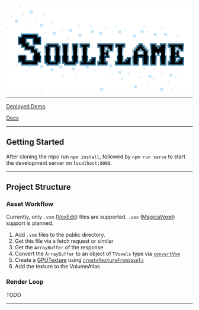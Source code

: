 ![Image](logo.png)

---

[Deployed Demo](https://dj24.github.io/soulflame-webgpu/)

[Docs](https://dj24.github.io/soulflame-webgpu/docs/)

---

## Getting Started

After cloning the repo run `npm install`, followed by `npm run serve` to start the development server on `localhost:8080`.

---

## Project Structure

### Asset Workflow
Currently, only `.vxm` ([VoxEdit](https://www.sandbox.game/en/create/vox-edit/)) files are supported. `.vox` ([MagicaVoxel](https://ephtracy.github.io/)) support is planned.

1. Add `.vxm` files to the public directory.
2. Get this file via a fetch request or similar
3. Get the `ArrayBuffer` of the response
4. Convert the `ArrayBuffer` to an object of `TVoxels` type via [`convertVxm`](src/convert-vxm.ts)
5. Create a [GPUTexture](https://developer.mozilla.org/en-US/docs/Web/API/GPUTexture) using [`createTextureFromVoxels`](src/create-texture-from-voxels.ts)
6. Add the texture to the VolumeAtlas

### Render Loop
TODO

---